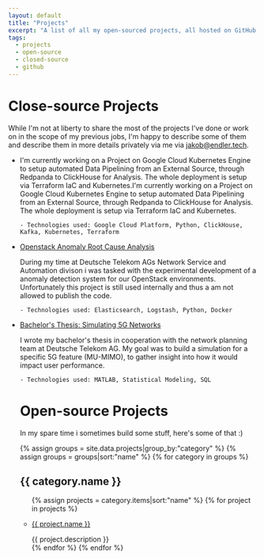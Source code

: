 ```yaml
---
layout: default
title: "Projects"
excerpt: "A list of all my open-sourced projects, all hosted on GitHub. Fair warning: some of them are not maintained anymore."
tags:
  - projects
  - open-source
  - closed-source
  - github
---
```


# Close-source Projects

While I'm not at liberty to share the most of the projects I've done or work on in the scope of my previous jobs, I'm happy to describe some of them and describe them in more details privately via me via [jakob@endler.tech](mailto:jakob@endler.tech).

<ul class="list">

<li class="list__item">
  <span class="list__secondary-content">
    I'm currently working on a Project on Google Cloud Kubernetes Engine to setup automated Data Pipelining from an External Source, through Redpanda to ClickHouse for Analysis.
    The whole deployment is setup via Terraform IaC and Kubernetes.I'm currently working on a Project on Google Cloud Kubernetes Engine to setup automated Data Pipelining from an External Source, through Redpanda to ClickHouse for Analysis. The whole deployment is setup via Terraform IaC and Kubernetes.

    - Technologies used: Google Cloud Platform, Python, ClickHouse, Kafka, Kubernetes, Terraform
  </span>
</li>

<li class="list__item">
  <p class="list__primary-content">
    <a href="https://drive.google.com/file/d/1dwwnV0e5TIMnji26SzE1Dm-8-61juipS/view?usp=sharing" target="_blank">Openstack Anomaly Root Cause Analysis</a>
  </p>
  <span class="list__secondary-content">
    During my time at Deutsche Telekom AGs Network Service and Automation divison i was tasked with the experimental development of a anomaly detection system for our OpenStack environments.
    Unfortunately this project is still used internally and thus a am not allowed to publish the code.

    - Technologies used: Elasticsearch, Logstash, Python, Docker
  </span>
</li>


<li class="list__item">
  <p class="list__primary-content">
    <a href="https://drive.google.com/file/d/1dwwnV0e5TIMnji26SzE1Dm-8-61juipS/view?usp=sharing" target="_blank">Bachelor's Thesis: Simulating 5G Networks</a>
  </p>
  <span class="list__secondary-content">
    I wrote my bachelor's thesis in cooperation with the network planning team at Deutsche Telekom AG.
    My goal was to build a simulation for a specific 5G feature (MU-MIMO), to gather insight into how it would impact user performance.

    - Technologies used: MATLAB, Statistical Modeling, SQL
  </span>
</li>


# Open-source Projects

In my spare time i sometimes build some stuff, here's some of that :)

{% assign groups = site.data.projects|group_by:"category" %}
{% assign groups = groups|sort:"name" %}
{% for category in groups %}

  <h2>{{ category.name }}</h2>
  <ul class="list">
  {% assign projects = category.items|sort:"name" %}
  {% for project in projects %}
    <li class="list__item">
      <p class="list__primary-content">
        <a href="{{ project.link }}" target="_blank">{{ project.name }}</a>
      </p>
      <span class="list__secondary-content">{{ project.description }}</span>
    </li>
  {% endfor %}
{% endfor %}
